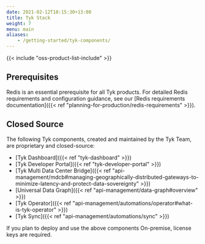 ```yaml
--- 
date: 2021-02-12T18:15:30+13:00
title: Tyk Stack
weight: 7
menu: main
aliases:
    - /getting-started/tyk-components/
---
```


{{< include "oss-product-list-include" >}}

## Prerequisites

Redis is an essential prerequisite for all Tyk products. For detailed Redis requirements and configuration guidance, see our [Redis requirements documentation]({{< ref "planning-for-production/redis-requirements" >}}).

## Closed Source

The following Tyk components, created and maintained by the Tyk Team, are proprietary and closed-source:

* [Tyk Dashboard]({{< ref "tyk-dashboard" >}})
* [Tyk Developer Portal]({{< ref "tyk-developer-portal" >}})
* [Tyk Multi Data Center Bridge]({{< ref "api-management/mdcb#managing-geographically-distributed-gateways-to-minimize-latency-and-protect-data-sovereignty" >}})
* [Universal Data Graph]({{< ref "api-management/data-graph#overview" >}})
* [Tyk Operator]({{< ref "api-management/automations/operator#what-is-tyk-operator" >}})
* [Tyk Sync]({{< ref "api-management/automations/sync" >}})

If you plan to deploy and use the above components On-premise, license keys are required.
